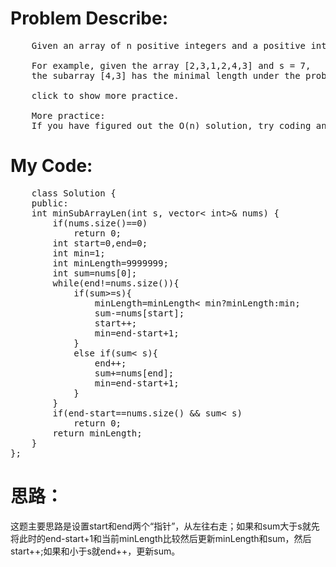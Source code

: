 # Problem Describe:
<pre>
	Given an array of n positive integers and a positive integer s, find the minimal length of a subarray of which the sum ≥ s. If there isn't one, return 0 instead.

	For example, given the array [2,3,1,2,4,3] and s = 7,
	the subarray [4,3] has the minimal length under the problem constraint.

	click to show more practice.

	More practice:
	If you have figured out the O(n) solution, try coding another solution of which the time complexity is O(n log n).
</pre>
# My Code:
<pre>
	class Solution {
	public:
    int minSubArrayLen(int s, vector< int>& nums) {
        if(nums.size()==0)
            return 0;
        int start=0,end=0;
        int min=1;
        int minLength=9999999;
        int sum=nums[0];
        while(end!=nums.size()){
            if(sum>=s){
            	minLength=minLength< min?minLength:min;
                sum-=nums[start];
                start++;
                min=end-start+1;
            }
            else if(sum< s){
                end++;
                sum+=nums[end];
                min=end-start+1;
            }
        }
        if(end-start==nums.size() && sum< s)
            return 0;
        return minLength;
    }
};
</pre>
# 思路：
这题主要思路是设置start和end两个“指针”，从左往右走；如果和sum大于s就先将此时的end-start+1和当前minLength比较然后更新minLength和sum，然后start++;如果和小于s就end++，更新sum。
